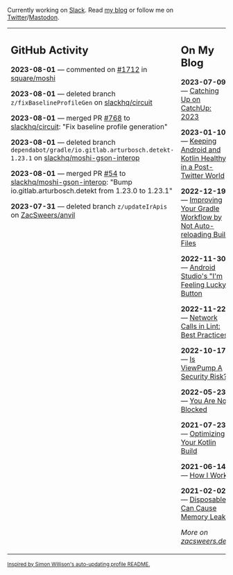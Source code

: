 Currently working on [Slack](https://slack.com/). Read [my blog](https://zacsweers.dev/) or follow me on [Twitter](https://twitter.com/ZacSweers)/[Mastodon](https://hachyderm.io/@ZacSweers).

<table><tr><td valign="top" width="60%">

## GitHub Activity
<!-- githubActivity starts -->
**2023-08-01** — commented on [#1712](https://github.com/square/moshi/issues/1712#issuecomment-1660717858) in [square/moshi](https://github.com/square/moshi)

**2023-08-01** — deleted branch `z/fixBaselineProfileGen` on [slackhq/circuit](https://github.com/slackhq/circuit)

**2023-08-01** — merged PR [#768](https://github.com/slackhq/circuit/pull/768) to [slackhq/circuit](https://github.com/slackhq/circuit): "Fix baseline profile generation"

**2023-08-01** — deleted branch `dependabot/gradle/io.gitlab.arturbosch.detekt-1.23.1` on [slackhq/moshi-gson-interop](https://github.com/slackhq/moshi-gson-interop)

**2023-08-01** — merged PR [#54](https://github.com/slackhq/moshi-gson-interop/pull/54) to [slackhq/moshi-gson-interop](https://github.com/slackhq/moshi-gson-interop): "Bump io.gitlab.arturbosch.detekt from 1.23.0 to 1.23.1"

**2023-07-31** — deleted branch `z/updateIrApis` on [ZacSweers/anvil](https://github.com/ZacSweers/anvil)
<!-- githubActivity ends -->
</td><td valign="top" width="40%">

## On My Blog
<!-- blog starts -->
**2023-07-09** — [Catching Up on CatchUp: 2023](https://www.zacsweers.dev/catching-up-on-catchup-2023/)

**2023-01-10** — [Keeping Android and Kotlin Healthy in a Post-Twitter World](https://www.zacsweers.dev/keeping-android-healthy/)

**2022-12-19** — [Improving Your Gradle Workflow by Not Auto-reloading Build Files](https://www.zacsweers.dev/improving-your-workflow-by-not-auto-reloading-build-files/)

**2022-11-30** — [Android Studio's "I'm Feeling Lucky" Button](https://www.zacsweers.dev/android-studios-im-feeling-lucky-button/)

**2022-11-22** — [Network Calls in Lint: Best Practices](https://www.zacsweers.dev/network-calls-in-lint-best-practices/)

**2022-10-17** — [Is ViewPump A Security Risk?](https://www.zacsweers.dev/is-viewpump-a-security-risk/)

**2022-05-23** — [You Are Not Blocked](https://www.zacsweers.dev/you-are-not-blocked/)

**2021-07-23** — [Optimizing Your Kotlin Build](https://www.zacsweers.dev/optimizing-your-kotlin-build/)

**2021-06-14** — [How I Work](https://www.zacsweers.dev/how-i-work/)

**2021-02-02** — [Disposables Can Cause Memory Leaks](https://www.zacsweers.dev/disposables-can-cause-memory-leaks/)
<!-- blog ends -->
_More on [zacsweers.dev](https://zacsweers.dev/)_
</td></tr></table>

<sub><a href="https://simonwillison.net/2020/Jul/10/self-updating-profile-readme/">Inspired by Simon Willison's auto-updating profile README.</a></sub>
